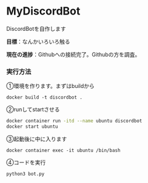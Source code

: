 # MyDiscordBot


DiscordBotを自作します

**目標**：なんかいろいろ触る

**現在の進捗**：Githubへの接続完了。Githubの方を調査。



### 実行方法

①環境を作ります。まずはbuildから

```
docker build -t discordbot .
```

②runしてstartさせる

```sh
docker container run -itd --name ubuntu discordbot
docker start ubuntu
```

③起動後に中に入ります

```
docker container exec -it ubuntu /bin/bash
```

④コードを実行

```
python3 bot.py
```

